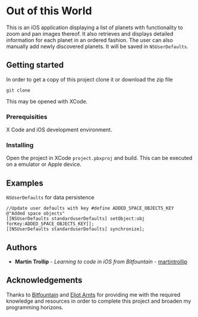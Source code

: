 # Out of this World 

This is an iOS application displaying a list of planets with functionality to zoom and pan images thereof. It  also retrieves and displays detailed information for each planet in an ordered fashion. The user can also manually add newly discovered planets. It will be saved in `NSUserDefaults`.  

## Getting started
In order to get a copy of this project clone it or download the zip file

```
git clone
```

This may be opened with XCode. 

### Prerequisities 
X Code and iOS development environment.

### Installing
Open the project in XCode `project.pbxproj` and build.  This can be executed on a emulator or Apple device.

## Examples

`NSUserDefaults` for data persistence
``` 
//Update user defaults with key #define ADDED_SPACE_OBJECTS_KEY @"Added space objects"
[[NSUserDefaults standarduserDefaults] setObject:obj forKey:ADDED_SPACE_OBJECTS_KEY]];
[[NSUserDefaults standarduserDefaults] synchronize];
```

## Authors
* **Martin Trollip** - *Learning to code in iOS from Bitfountain* - [martintrollip](https://github.com/martintrollip)

## Acknowledgements
Thanks to [Bitfountain](https://www.bitfountain.io) and [Eliot Arnts](https://github.com/arntzel) for providing me with the required knowledge and resources in order to complete this project and broaden my programming horizons. 
